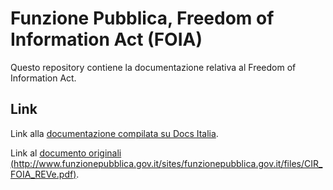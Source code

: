 Funzione Pubblica, Freedom of Information Act (FOIA)
====================================================

Questo repository contiene la documentazione relativa al Freedom of Information Act. 

Link
----

Link alla [documentazione compilata su Docs Italia](http://starter-kit-docs-italia.readthedocs.io/).

Link al [documento originali (http://www.funzionepubblica.gov.it/sites/funzionepubblica.gov.it/files/CIR_FOIA_REVe.pdf)]().
